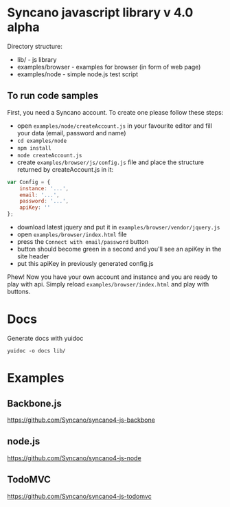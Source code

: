 # Syncano javascript library v 4.0 alpha

Directory structure:

* lib/ - js library
* examples/browser - examples for browser (in form of web page)
* examples/node - simple node.js test script

## To run code samples

First, you need a Syncano account.
To create one please follow these steps:

* open `examples/node/createAccount.js` in your favourite editor and fill your data (email, password and name)
* `cd examples/node`
* `npm install`
* `node createAccount.js`
* create `examples/browser/js/config.js` file and place the structure returned by createAccount.js in it:

```javascript
var Config = {
	instance: '...',
	email: '...',
	password: '...',
	apiKey: ''
};
```

* download latest jquery and put it in `examples/browser/vendor/jquery.js`
* open `examples/browser/index.html` file
* press the `Connect with email/password` button
* button should become green in a second and you'll see an apiKey in the site header
* put this apiKey in previously generated config.js

Phew! Now you have your own account and instance and you are ready to play with api. Simply reload `examples/browser/index.html` and play with buttons.

# Docs

Generate docs with yuidoc

```
yuidoc -o docs lib/
```

# Examples

## Backbone.js

https://github.com/Syncano/syncano4-js-backbone

## node.js

https://github.com/Syncano/syncano4-js-node

## TodoMVC

https://github.com/Syncano/syncano4-js-todomvc
